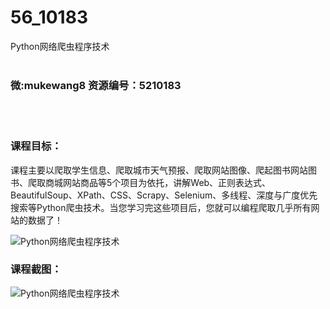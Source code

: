 # 56_10183
Python网络爬虫程序技术
<br/></br>
<h3>微:mukewang8 资源编号：5210183</h3>
<br/></br>
<h3>课程目标：</h3>
<p>课程主要以爬取学生信息、爬取城市天气预报、爬取网站图像、爬起图书网站图书、爬取商城网站商品等5个项目为依托，讲解Web、正则表达式、BeautifulSoup、XPath、CSS、Scrapy、Selenium、多线程、深度与广度优先搜索等Python爬虫技术。当您学习完这些项目后，您就可以编程爬取几乎所有网站的数据了！</p>
<p><img src="https://www.ko996.com/wp-content/uploads/img/2020/02/1-33-300x178.png" alt="Python网络爬虫程序技术"></p>
<div class="info-desc">
<h3>课程截图：</h3>
<p><img src="https://www.ko996.com/wp-content/uploads/img/2020/02/11-31.png" alt="Python网络爬虫程序技术"></p>


			
</div>
